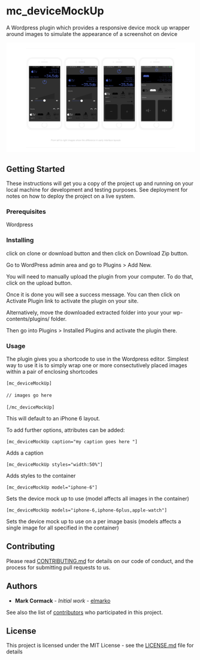 # mc_deviceMockUp
A Wordpress plugin which provides a responsive device mock up wrapper around images to simulate the appearance of a screenshot on device

![alt text](img/example1.png "Logo Title Text 1")


## Getting Started

These instructions will get you a copy of the project up and running on your local machine for development and testing purposes. See deployment for notes on how to deploy the project on a live system.

### Prerequisites

Wordpress

### Installing

click on clone or download button and then click on Download Zip button.

Go to WordPress admin area and go to Plugins > Add New.

You will need to manually upload the plugin from your computer. To do that, click on the upload button.

Once it is done you will see a success message. You can then click on Activate Plugin link to activate the plugin on your site.

Alternatively, move the downloaded extracted folder into your your wp-contents/plugins/ folder. 

Then go into Plugins > Installed Plugins and activate the plugin there. 

### Usage

The plugin gives you a shortcode to use in the Wordpress editor. Simplest way to use it is to simply wrap one or more consectutively placed images within a pair of enclosing shortcodes
```
[mc_deviceMockUp]

// images go here

[/mc_deviceMockUp]
```
This will default to an iPhone 6 layout.

To add further options, attributes can be added:

```
[mc_deviceMockUp caption="my caption goes here "]
```
Adds a caption

```
[mc_deviceMockUp styles="width:50%"]
```
Adds styles to the container

```
[mc_deviceMockUp model="iphone-6"]
```
Sets the device mock up to use (model affects all images in the container)

```
[mc_deviceMockUp models="iphone-6,iphone-6plus,apple-watch"]
```
Sets the device mock up to use on a per image basis (models affects a single image for all specified in the container)


## Contributing

Please read [CONTRIBUTING.md](https://gist.github.com/PurpleBooth/b24679402957c63ec426) for details on our code of conduct, and the process for submitting pull requests to us.

## Authors

* **Mark Cormack** - *Initial work* - [elmarko](https://github.com/elmarko)

See also the list of [contributors](https://github.com/your/project/contributors) who participated in this project.

## License

This project is licensed under the MIT License - see the [LICENSE.md](LICENSE.md) file for details


